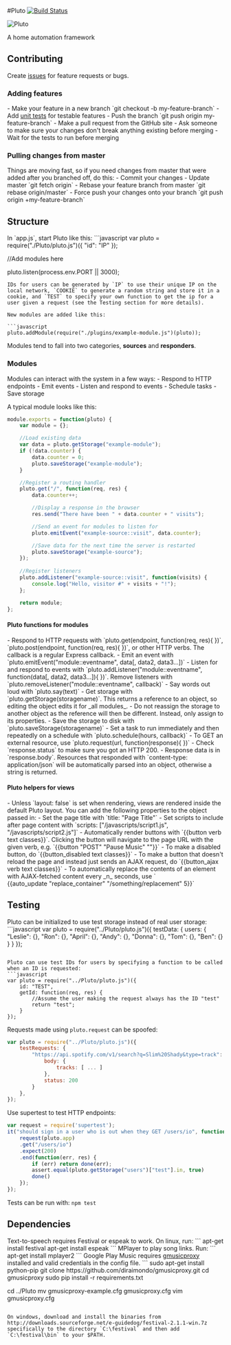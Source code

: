 #Pluto [![Build Status](https://travis-ci.org/davepagurek/Pluto.svg?branch=master)](https://travis-ci.org/pahgawk/Pluto)

![Pluto](https://raw.githubusercontent.com/pahgawk/Pluto/a826a991dda8d84eaa80be1155b0f0f6b685e851/public/images/pluto-small.png)

A home automation framework

<h2>Contributing</h2>
Create <a href="https://github.com/pahgawk/Pluto/issues">issues</a> for feature requests or bugs.

<h3>Adding features</h3>
- Make your feature in a new branch `git checkout -b my-feature-branch`
- Add <a href="#testing">unit tests</a> for testable features
- Push the branch `git push origin my-feature-branch`
- Make a pull request from the GitHub site
- Ask someone to make sure your changes don't break anything existing before merging
- Wait for the tests to run before merging

<h3>Pulling changes from master</h3>
Things are moving fast, so if you need changes from master that were added after you branched off, do this:
- Commit your changes
- Update master `git fetch origin`
- Rebase your feature branch from master `git rebase origin/master`
- Force push your changes onto your branch `git push origin +my-feature-branch`

<h2>Structure</h2>
In `app.js`, start Pluto like this:
```javascript
var pluto = require("./Pluto/pluto.js")({
    "id": "IP"
});

//Add modules here

pluto.listen(process.env.PORT || 3000);
```
IDs for users can be generated by `IP` to use their unique IP on the local network, `COOKIE` to generate a random string and store it in a cookie, and `TEST` to specify your own function to get the ip for a user given a request (see the Testing section for more details).

New modules are added like this:

```javascript
pluto.addModule(require("./plugins/example-module.js")(pluto));
```

Modules tend to fall into two categories, <strong>sources</strong> and <strong>responders</strong>.

<h3>Modules</h3>
Modules can interact with the system in a few ways:
- Respond to HTTP endpoints
- Emit events
- Listen and respond to events
- Schedule tasks
- Save storage

A typical module looks like this:
```javascript
module.exports = function(pluto) {
    var module = {};

    //Load existing data
    var data = pluto.getStorage("example-module");
    if (!data.counter) {
        data.counter = 0;
        pluto.saveStorage("example-module");
    }

    //Register a routing handler
    pluto.get("/", function(req, res) {
        data.counter++;

        //Display a response in the browser
        res.send("There have been " + data.counter + " visits");

        //Send an event for modules to listen for
        pluto.emitEvent("example-source::visit", data.counter);

        //Save data for the next time the server is restarted
        pluto.saveStorage("example-source");
    });
    
    //Register listeners
    pluto.addListener("example-source::visit", function(visits) {
        console.log("Hello, visitor #" + visits + "!");
    };

    return module;
};
```

<h4>Pluto functions for modules</h4>
- Respond to HTTP requests with `pluto.get(endpoint, function(req, res){ })`, `pluto.post(endpoint, function(req, res){ })`, or other HTTP verbs. The callback is a regular Express callback.
- Emit an event with `pluto.emitEvent("module::eventname", data[, data2, data3...])`
- Listen for and respond to events with `pluto.addListener("module::eventname", function(data[, data2, data3...]){ })`. Remove listeners with `pluto.removeListener("module::eventname", callback)`
- Say words out loud with `pluto.say(text)`
- Get storage with `pluto.getStorage(storagename)`. This returns a reference to an object, so editing the object edits it for _all modules_.
  - Do not reassign the storage to another object as the reference will then be different. Instead, only assign to its properties.
  - Save the storage to disk with `pluto.saveStorage(storagename)`
- Set a task to run immediately and then repeatedly on a schedule with `pluto.schedule(hours, callback)`
- To GET an external resource, use `pluto.request(url, function(response){ })`
  - Check `response.status` to make sure you got an HTTP 200.
  - Response data is in `response.body`. Resources that responded with `content-type: application/json` will be automatically parsed into an object, otherwise a string is returned.

<h4>Pluto helpers for views</h4>
- Unless `layout: false` is set when rendering, views are rendered inside the default Pluto layout. You can add the following properties to the object passed in:
  - Set the page title with `title: "Page Title"`
  - Set scripts to include after page content with `scripts: ["/javascripts/script1.js", "/javascripts/script2.js"]`
- Automatically render buttons with `{{button verb text classes}}`. Clicking the button will navigate to the page URL with the given verb, e.g. `{{button "POST" "Pause Music" ""}}`
- To make a disabled button, do `{{button_disabled text classes}}`
- To make a button that doesn't reload the page and instead just sends an AJAX request, do `{{button_ajax verb text classes}}`
- To automatically replace the contents of an element with AJAX-fetched content every _n_ seconds, use `<div id="replace_container"></div> {{auto_update "replace_container" "/something/replacement" 5}}`

<h2>Testing</h2>
Pluto can be initialized to use test storage instead of real user storage:
```javascript
var pluto = require("../Pluto/pluto.js")({
    testData: {
        users: {
            "Leslie": {},
            "Ron": {},
            "April": {},
            "Andy": {},
            "Donna": {},
            "Tom": {},
            "Ben": {}
        }
    }
});

```

Pluto can use test IDs for users by specifying a function to be called when an ID is requested:
```javascript
var pluto = require("../Pluto/pluto.js")({
    id: "TEST",
    getId: function(req, res) {
        //Assume the user making the request always has the ID "test"
        return "test";
    }
});
```

Requests made using `pluto.request` can be spoofed:
```javascript
var pluto = require("../Pluto/pluto.js")({
    testRequests: {
        "https://api.spotify.com/v1/search?q=Slim%20Shady&type=track": {
            body: {
                tracks: [ ... ]
            },
            status: 200
        }
    },
});
```

Use supertest to test HTTP endpoints:
```javascript
var request = require('supertest');
it("should sign in a user who is out when they GET /users/io", function(done) {
    request(pluto.app)
    .get("/users/io")
    .expect(200)
    .end(function(err, res) {
        if (err) return done(err);
        assert.equal(pluto.getStorage("users")["test"].in, true)
        done()
    });
});
```


Tests can be run with: `npm test`


<h2>Dependencies</h2>
Text-to-speech requires Festival or espeak to work. On linux, run:
```
apt-get install festival
apt-get install espeak
```
MPlayer to play song links. Run:
```
apt-get install mplayer2
```
Google Play Music requires <a href="https://github.com/diraimondo/gmusicproxy">gmusicproxy</a> installed and valid credentials in the config file.
```
sudo apt-get install python-pip
git clone https://github.com/diraimondo/gmusicproxy.git
cd gmusicproxy
sudo pip install -r requirements.txt

cd ../Pluto
mv gmusicproxy-example.cfg gmusicproxy.cfg
vim gmusicproxy.cfg
```

On windows, download and install the binaries from http://downloads.sourceforge.net/e-guidedog/festival-2.1.1-win.7z specifically to the directory `C:\festival` and then add `C:\festival\bin` to your $PATH.

